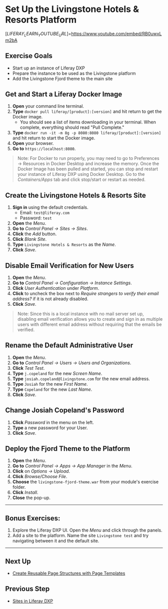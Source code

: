 # Set Up the Livingstone Hotels & Resorts Platform

[$LIFERAY_LEARN_YOUTUBE_URL$]=https://www.youtube.com/embed/RB0uwxLm2bA

## Exercise Goals
	
* Start up an instance of Liferay DXP
* Prepare the instance to be used as the Livingstone platform
* Add the Livingstone Fjord theme to the main site

## Get and Start a Liferay Docker Image

1. **Open** your command line terminal.
2. **Type** `docker pull liferay/[product]:[version]` and hit return to get the Docker image.
	* You should see a list of items downloading in your terminal. When complete, everything should read "Pull Complete."
3. **Type** `docker run -it -m 8g -p 8080:8080 liferay/[product]:[version]` and hit return to start the Docker image. 
4. **Open** your browser. 
5. **Go to** `https://localhost:8080`.

> Note: For Docker to run properly, you may need to go to Preferences → Resources in Docker Desktop and increase the memory. Once the Docker Image has been pulled and started, you can stop and restart your instance of Liferay DXP using Docker Desktop. Go to the _Containers/Apps_ tab and click stop/start or restart as needed.

## Create the Livingstone Hotels & Resorts Site

1. **Sign in** using the default credentials.
	* Email: `test@liferay.com`
	* Password: `test` 
2. **Open** the _Menu_. 
3. **Go to** _Control Panel → Sites → Sites_. 
4. **Click** the _Add_ button.
5. **Click** _Blank Site_. 
6. **Type** `Livingstone Hotels & Resorts` as the _Name_.
7. **Click** _Save_.

## Disable Email Verification for New Users

1. **Open** the _Menu_. 
2. **Go to** _Control Panel → Configuration → Instance Settings_. 
3. **Click** _User Authentication_ under _Platform_. 
4. **Click** to uncheck the box next to _Require strangers to verify their email address?_ if it is not already disabled.
5. **Click** _Save_. 

> Note: Since this is a local instance with no mail server set up, disabling email verification allows you to create and sign in as multiple users with different email address without requiring that the emails be verified.

## Rename the Default Administrative User

1. **Open** the _Menu_. 
2. **Go to** _Control Panel → Users → Users and Organizations_.
3. **Click** _Test Test_.  
4. **Type** `j.copeland` for the new _Screen Name_.
5. **Type** `josiah.copeland@livingstone.com` for the new email address.
6. **Type** `Josiah` for the new _First Name_.
7. **Type** `Copeland` for the new _Last Name_.
8. **Click** _Save_. 

## Change Josiah Copeland's Password

1. **Click** _Password_ in the menu on the left.
2. **Type** a new password for your User.
3. **Click** _Save_.

## Deploy the Fjord Theme to the Platform

1. **Open** the _Menu_.
2. **Go to** _Control Panel → Apps → App Manager_ in the _Menu_.
3. **Click** on _Options → Upload_.
4. **Click** _Browse/Choose File_.
5. **Choose** the `livingstone-fjord-theme.war` from your module's exercise folder.
6. **Click** _Install_.
7. **Close** the pop-up.

---

## Bonus Exercises:

1. Explore the Liferay DXP UI. Open the _Menu_ and click through the panels.
2. Add a site to the platform. Name the site `Livingstone test` and try navigating between it and the default site. 

---

## Next Up

* [Create Reusable Page Structures with Page Templates](./create-reusable-page-structures.md)

## Previous Step

* [Sites in Liferay DXP](./sites-in-liferay-dxp.md)

